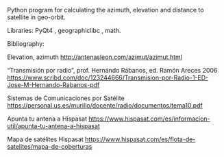 Python program for calculating the azimuth, elevation and distance to satellite in geo-orbit.

Libraries: PyQt4 , geographiclibc , math.




Bibliography:

Elevation, azimuth
http://antenasleon.com/azimut/azimut.html

“Transmisión por radio”, prof. Hernándo Rábanos, ed. Ramón Areces 2006
https://www.scribd.com/doc/123244666/Transmision-por-Radio-1-ED-Jose-M-Hernando-Rabanos-pdf

Sistemas de Comunicaciones por Satélite
https://personal.us.es/murillo/docente/radio/documentos/tema10.pdf

Apunta tu antena a Hispasat
https://www.hispasat.com/es/informacion-util/apunta-tu-antena-a-hispasat

Mapa de satélites Hispasat
https://www.hispasat.com/es/flota-de-satelites/mapa-de-coberturas

